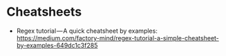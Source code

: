 # Cheatsheets
- Regex tutorial — A quick cheatsheet by examples: https://medium.com/factory-mind/regex-tutorial-a-simple-cheatsheet-by-examples-649dc1c3f285
